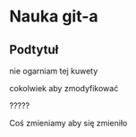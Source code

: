 # Nauka git-a

## Podtytuł

nie ogarniam
tej kuwety

cokolwiek aby zmodyfikować

?????

Coś zmieniamy aby się zmieniło
